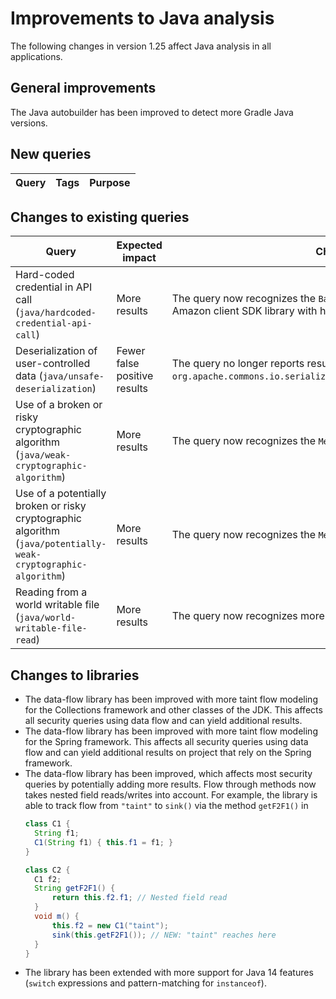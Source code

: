 # Improvements to Java analysis

The following changes in version 1.25 affect Java analysis in all applications.

## General improvements

The Java autobuilder has been improved to detect more Gradle Java versions.

## New queries

| **Query**                   | **Tags**  | **Purpose**                                                        |
|-----------------------------|-----------|--------------------------------------------------------------------|


## Changes to existing queries

| **Query**                    | **Expected impact**    | **Change**                        |
|------------------------------|------------------------|-----------------------------------|
| Hard-coded credential in API call (`java/hardcoded-credential-api-call`) | More results | The query now recognizes the `BasicAWSCredentials` class of the Amazon client SDK library with hardcoded access key/secret key. |
| Deserialization of user-controlled data (`java/unsafe-deserialization`) | Fewer false positive results | The query no longer reports results using `org.apache.commons.io.serialization.ValidatingObjectInputStream`. |
| Use of a broken or risky cryptographic algorithm (`java/weak-cryptographic-algorithm`) | More results | The query now recognizes the `MessageDigest.getInstance` method. |
| Use of a potentially broken or risky cryptographic algorithm (`java/potentially-weak-cryptographic-algorithm`) | More results | The query now recognizes the `MessageDigest.getInstance` method. |
| Reading from a world writable file (`java/world-writable-file-read`) | More results | The query now recognizes more JDK file operations. |

## Changes to libraries

* The data-flow library has been improved with more taint flow modeling for the
  Collections framework and other classes of the JDK. This affects all security
  queries using data flow and can yield additional results.
* The data-flow library has been improved with more taint flow modeling for the
  Spring framework. This affects all security queries using data flow and can
  yield additional results on project that rely on the Spring framework.
* The data-flow library has been improved, which affects most security queries by potentially
  adding more results. Flow through methods now takes nested field reads/writes into account.
  For example, the library is able to track flow from `"taint"` to `sink()` via the method
  `getF2F1()` in
  ```java
  class C1 {
    String f1;
    C1(String f1) { this.f1 = f1; }
  }

  class C2 {
    C1 f2;
    String getF2F1() {
        return this.f2.f1; // Nested field read
    }
    void m() {
        this.f2 = new C1("taint");
        sink(this.getF2F1()); // NEW: "taint" reaches here
    }
  }
  ```
* The library has been extended with more support for Java 14 features
  (`switch` expressions and pattern-matching for `instanceof`).
